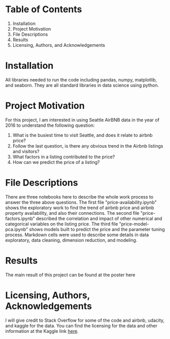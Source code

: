 # Table of Contents
1. Installation
2. Project Motivation
3. File Descriptions
4. Results
5. Licensing, Authors, and Acknowledgements

# Installation
All libraries needed to run the code including pandas, numpy, matplotlib, and seaborn. They are all standard libraries in data science using python.

# Project Motivation
For this project, I am interested in using Seattle AirBNB data in the year of 2016 to understand the following question:
1. What is the busiest time to visit Seattle, and does it relate to airbnb price?
2. Follow the last question, is there any obvious trend in the Airbnb listings and visitors?
3. What factors in a listing contributed to the price?
4. How can we predict the price of a listing?
# File Descriptions
There are three notebooks here to describe the whole work process to answer the three above questions. The first file "price-availability.ipynb" shows the exploratory work to find the trend of airbnb price and airbnb property availability, and also their connections. The second file "price-factors.ipynb" described the correlation and impact of other numerical and categorical variables on the listing price. The third file "price-model-pca.ipynb" shows models built to predict the price and the parameter tuning process. Markdown cells were used to describe some details in data exploratory, data cleaning, dimension reduction, and modeling.
# Results
The main result of this project can be found at the poster here
# Licensing, Authors, Acknowledgements
I will give credit to Stack Overflow for some of the code and airbnb, udacity, and kaggle for the data. 
You can find the licensing for the data and other information at the Kaggle link [here](https://www.kaggle.com/airbnb/seattle/data).
